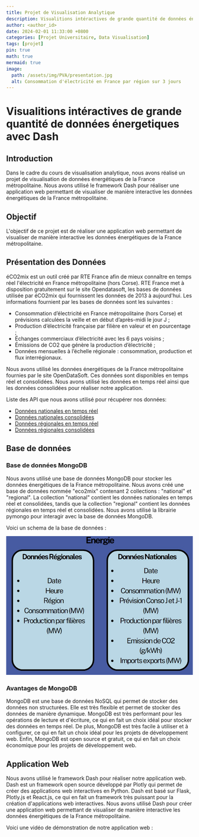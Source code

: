 ```yaml
---
title: Projet de Visualisation Analytique
description: Visualitions intéractives de grande quantité de données énergetiques.
author: <author_id>
date: 2024-02-01 11:33:00 +0800
categories: [Projet Universitaire, Data Visualisation]
tags: [projet]
pin: true
math: true
mermaid: true
image:
  path: /assets/img/PVA/presentation.jpg
  alt: Consommation d'électricité en France par région sur 3 jours
---
```


# Visualitions intéractives de grande quantité de données énergetiques avec Dash

## Introduction

Dans le cadre du cours de visualisation analytique, nous avons réalisé un projet de visualisation de données énergétiques de la France métropolitaine. Nous avons utilisé le framework Dash pour réaliser une application web permettant de visualiser de manière interactive les données énergétiques de la France métropolitaine. 


## Objectif

L'objectif de ce projet est de réaliser une application web permettant de visualiser de manière interactive les données énergétiques de la France métropolitaine.

## Présentation des Données

éCO2mix est un outil créé par RTE France afin de mieux connaître en temps réel l'électricité en France métropolitaine (hors Corse). RTE France met à disposition gratuitement sur le site Opendatasoft, les bases de données utilisée par éCO2mix qui fournissent les données de 2013 à aujourd'hui. Les informations fournient par les bases de données sont les suivantes :

- Consommation d’électricité en France métropolitaine (hors Corse) et prévisions calculées la veille et en début d’après-midi le jour J ;
- Production d’électricité française par filière en valeur et en pourcentage ;
- Échanges commerciaux d’électricité avec les 6 pays voisins ;
- Émissions de CO2 que génère la production d’électricité ;
- Données mensuelles à l’échelle régionale : consommation, production et flux interrégionaux.

Nous avons utilisé les données énergétiques de la France métropolitaine fournies par le site OpenDataSoft. Ces données sont disponibles en temps réel et consolidées. Nous avons utilisé les données en temps réel ainsi que les données consolidées pour réaliser notre application.

 Liste des API que nous avons utilisé pour récupérer nos données:
- [Données nationales en temps réel](https://odre.opendatasoft.com/api/explore/v2.1/catalog/datasets/eco2mix-national-tr)
- [Données nationales consolidées](https://odre.opendatasoft.com/api/explore/v2.1/catalog/datasets/eco2mix-national-cons-def)
- [Données régionales en temps réel](https://odre.opendatasoft.com/api/explore/v2.1/catalog/datasets/eco2mix-regional-tr)
- [Données régionales consolidées](https://odre.opendatasoft.com/api/explore/v2.1/catalog/datasets/eco2mix-regional-cons-def)

## Base de données

### Base de données MongoDB

Nous avons utilisé une base de données MongoDB pour stocker les données énergétiques de la France métropolitaine. Nous avons créé une base de données nommée "eco2mix" contenant 2 collections : "national" et "regional". La collection "national" contient les données nationales en temps réel et consolidées, tandis que la collection "regional" contient les données régionales en temps réel et consolidées. Nous avons utilisé la librairie pymongo pour interagir avec la base de données MongoDB.

Voici un schema de la base de données :

![Schema de la base de données](/assets/img/PVA/BD_schema.jpg)

### Avantages de MongoDB

MongoDB est une base de données NoSQL qui permet de stocker des données non structurées. Elle est très flexible et permet de stocker des données de manière dynamique. MongoDB est très performant pour les opérations de lecture et d'écriture, ce qui en fait un choix idéal pour stocker des données en temps réel. De plus, MongoDB est très facile à utiliser et à configurer, ce qui en fait un choix idéal pour les projets de développement web. Enfin, MongoDB est open source et gratuit, ce qui en fait un choix économique pour les projets de développement web.

## Application Web

Nous avons utilisé le framework Dash pour réaliser notre application web. Dash est un framework open source développé par Plotly qui permet de créer des applications web interactives en Python. Dash est basé sur Flask, Plotly.js et React.js, ce qui en fait un framework très puissant pour la création d'applications web interactives. Nous avons utilisé Dash pour créer une application web permettant de visualiser de manière interactive les données énergétiques de la France métropolitaine.

Voici une vidéo de démonstration de notre application web :

